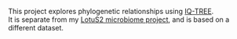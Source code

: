 This project explores phylogenetic relationships using [IQ-TREE](http://www.iqtree.org/).  
It is separate from my [LotuS2 microbiome project](https://github.com/sadiyamaxamhud/lotus2_microbiome), and is based on a different dataset.
